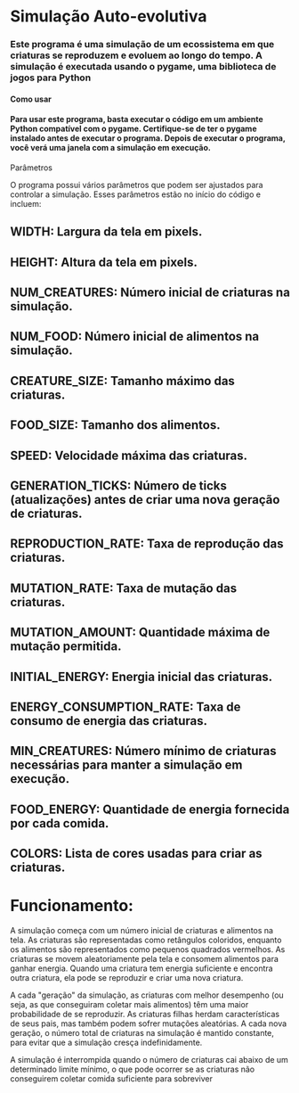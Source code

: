 # Simulação Auto-evolutiva

### Este programa é uma simulação de um ecossistema em que criaturas se reproduzem e evoluem ao longo do tempo. A simulação é executada usando o pygame, uma biblioteca de jogos para Python

#### Como usar

#### Para usar este programa, basta executar o código em um ambiente Python compatível com o pygame. Certifique-se de ter o pygame instalado antes de executar o programa. Depois de executar o programa, você verá uma janela com a simulação em execução.

Parâmetros

O programa possui vários parâmetros que podem ser ajustados para controlar a simulação. Esses parâmetros estão no início do código e incluem:

## WIDTH: Largura da tela em pixels.
## HEIGHT: Altura da tela em pixels.
## NUM_CREATURES: Número inicial de criaturas na simulação.
## NUM_FOOD: Número inicial de alimentos na simulação.
## CREATURE_SIZE: Tamanho máximo das criaturas.
## FOOD_SIZE: Tamanho dos alimentos.
## SPEED: Velocidade máxima das criaturas.
## GENERATION_TICKS: Número de ticks (atualizações) antes de criar uma nova geração de criaturas.
## REPRODUCTION_RATE: Taxa de reprodução das criaturas.
## MUTATION_RATE: Taxa de mutação das criaturas.
## MUTATION_AMOUNT: Quantidade máxima de mutação permitida.
## INITIAL_ENERGY: Energia inicial das criaturas.
## ENERGY_CONSUMPTION_RATE: Taxa de consumo de energia das criaturas.
## MIN_CREATURES: Número mínimo de criaturas necessárias para manter a simulação em execução.
## FOOD_ENERGY: Quantidade de energia fornecida por cada comida.
## COLORS: Lista de cores usadas para criar as criaturas.

# Funcionamento:

A simulação começa com um número inicial de criaturas e alimentos na tela. As criaturas são representadas como retângulos coloridos, enquanto os alimentos são representados como pequenos quadrados vermelhos. As criaturas se movem aleatoriamente pela tela e consomem alimentos para ganhar energia. Quando uma criatura tem energia suficiente e encontra outra criatura, ela pode se reproduzir e criar uma nova criatura.

A cada "geração" da simulação, as criaturas com melhor desempenho (ou seja, as que conseguiram coletar mais alimentos) têm uma maior probabilidade de se reproduzir. As criaturas filhas herdam características de seus pais, mas também podem sofrer mutações aleatórias. A cada nova geração, o número total de criaturas na simulação é mantido constante, para evitar que a simulação cresça indefinidamente.

A simulação é interrompida quando o número de criaturas cai abaixo de um determinado limite mínimo, o que pode ocorrer se as criaturas não conseguirem coletar comida suficiente para sobreviver
